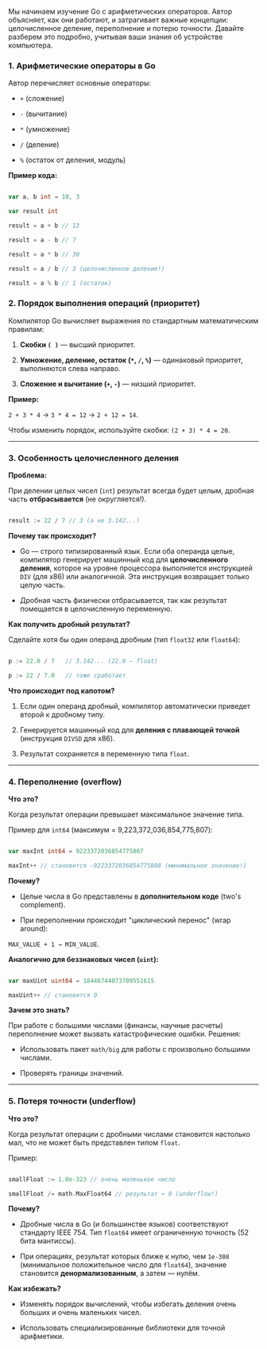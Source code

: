 Мы начинаем изучение Go с арифметических операторов. Автор объясняет, как они работают, и затрагивает важные концепции: целочисленное деление, переполнение и потерю точности. Давайте разберем это подробно, учитывая ваши знания об устройстве компьютера.

### 1. **Арифметические операторы в Go**

Автор перечисляет основные операторы:

- `+` (сложение)

- `-` (вычитание)

- `*` (умножение)

- `/` (деление)

- `%` (остаток от деления, модуль)

**Пример кода:**

```go

var a, b int = 10, 3

var result int

result = a + b // 13

result = a - b // 7

result = a * b // 30

result = a / b // 3 (целочисленное деление!)

result = a % b // 1 (остаток)

```

### 2. **Порядок выполнения операций (приоритет)**

Компилятор Go вычисляет выражения по стандартным математическим правилам:

1. **Скобки `( )`** — высший приоритет.

2. **Умножение, деление, остаток (`*`, `/`, `%`)** — одинаковый приоритет, выполняются слева направо.

3. **Сложение и вычитание (`+`, `-`)** — низший приоритет.

**Пример:**

`2 + 3 * 4` → `3 * 4 = 12` → `2 + 12 = 14`.

Чтобы изменить порядок, используйте скобки: `(2 + 3) * 4 = 20`.

---

### 3. **Особенность целочисленного деления**

**Проблема:**

При делении целых чисел (`int`) результат всегда будет целым, дробная часть **отбрасывается** (не округляется!).

```go

result := 22 / 7 // 3 (а не 3.142...)

```

**Почему так происходит?**

- Go — строго типизированный язык. Если оба операнда целые, компилятор генерирует машинный код для **целочисленного деления**, которое на уровне процессора выполняется инструкцией `DIV` (для x86) или аналогичной. Эта инструкция возвращает только целую часть.

- Дробная часть физически отбрасывается, так как результат помещается в целочисленную переменную.

**Как получить дробный результат?**

Сделайте хотя бы один операнд дробным (тип `float32` или `float64`):

```go

p := 22.0 / 7   // 3.142... (22.0 — float)

p := 22 / 7.0   // тоже сработает

```

**Что происходит под капотом?**

1. Если один операнд дробный, компилятор автоматически приведет второй к дробному типу.

2. Генерируется машинный код для **деления с плавающей точкой** (инструкция `DIVSD` для x86).

3. Результат сохраняется в переменную типа `float`.

---

### 4. **Переполнение (overflow)**

**Что это?**

Когда результат операции превышает максимальное значение типа.

Пример для `int64` (максимум = 9,223,372,036,854,775,807):

```go

var maxInt int64 = 9223372036854775807

maxInt++ // становится -9223372036854775808 (минимальное значение!)

```

**Почему?**

- Целые числа в Go представлены в **дополнительном коде** (two's complement).

- При переполнении происходит "циклический перенос" (wrap around):

`MAX_VALUE + 1 → MIN_VALUE`.

**Аналогично для беззнаковых чисел (`uint`):**

```go

var maxUint uint64 = 18446744073709551615

maxUint++ // становится 0

```

**Зачем это знать?**

При работе с большими числами (финансы, научные расчеты) переполнение может вызвать катастрофические ошибки. Решения:

- Использовать пакет `math/big` для работы с произвольно большими числами.

- Проверять границы значений.

---

### 5. **Потеря точности (underflow)**

**Что это?**

Когда результат операции с дробными числами становится настолько мал, что не может быть представлен типом `float`.

Пример:

```go

smallFloat := 1.0e-323 // очень маленькое число

smallFloat /= math.MaxFloat64 // результат ≈ 0 (underflow!)

```

**Почему?**

- Дробные числа в Go (и большинстве языков) соответствуют стандарту IEEE 754. Тип `float64` имеет ограниченную точность (52 бита мантиссы).

- При операциях, результат которых ближе к нулю, чем `1e-308` (минимальное положительное число для `float64`), значение становится **денормализованным**, а затем — нулём.

**Как избежать?**

- Изменять порядок вычислений, чтобы избегать деления очень больших и очень маленьких чисел.

- Использовать специализированные библиотеки для точной арифметики.
